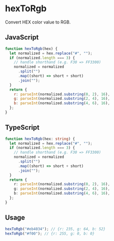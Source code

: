# hexToRgb

Convert HEX color value to RGB.

## JavaScript

<!-- start: code-js -->

```js
function hexToRgb(hex) {
  let normalized = hex.replace("#", "");
  if (normalized.length === 3) {
    // handle shorthand (e.g. F30 => FF3300)
    normalized = normalized
      .split("")
      .map((short) => short + short)
      .join("");
  }
  return {
    r: parseInt(normalized.substring(0, 2), 16),
    g: parseInt(normalized.substring(2, 4), 16),
    b: parseInt(normalized.substring(4, 6), 16),
  };
}
```

<!-- end: code-js -->

## TypeScript

<!-- start: code-ts -->

```ts
function hexToRgb(hex: string) {
  let normalized = hex.replace("#", "");
  if (normalized.length === 3) {
    // handle shorthand (e.g. F30 => FF3300)
    normalized = normalized
      .split("")
      .map((short) => short + short)
      .join("");
  }
  return {
    r: parseInt(normalized.substring(0, 2), 16),
    g: parseInt(normalized.substring(2, 4), 16),
    b: parseInt(normalized.substring(4, 6), 16),
  };
}
```

<!-- end: code-ts -->

## Usage

```js
hexToRgb("#eb4034"); // {r: 235, g: 64, b: 52}
hexToRgb("#f00"); // {r: 255, g: 0, b: 0}
```
